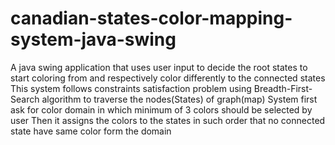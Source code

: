 # canadian-states-color-mapping-system-java-swing
A java swing application that uses user input to decide the root states to start coloring from and respectively color differently to the connected states
This system follows constraints satisfaction problem using Breadth-First-Search algorithm to traverse the nodes(States) of graph(map)
System first ask for color domain in which minimum of 3 colors should be selected by user
Then it assigns the colors to the states in such order that no connected state have same color form the domain
